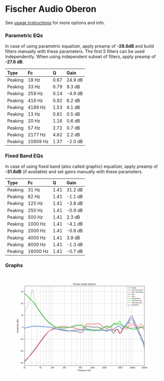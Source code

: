 # Fischer Audio Oberon
See [usage instructions](https://github.com/jaakkopasanen/AutoEq#usage) for more options and info.

### Parametric EQs
In case of using parametric equalizer, apply preamp of **-28.6dB** and build filters manually
with these parameters. The first 5 filters can be used independently.
When using independent subset of filters, apply preamp of **-27.6 dB**.

| Type    | Fc       |    Q | Gain    |
|:--------|:---------|:-----|:--------|
| Peaking | 18 Hz    | 0.67 | 24.9 dB |
| Peaking | 33 Hz    | 0.79 | 9.3 dB  |
| Peaking | 259 Hz   | 0.14 | -4.9 dB |
| Peaking | 416 Hz   | 0.92 | 6.2 dB  |
| Peaking | 4189 Hz  | 1.53 | 4.1 dB  |
| Peaking | 13 Hz    | 0.81 | 0.5 dB  |
| Peaking | 20 Hz    | 1.16 | 0.6 dB  |
| Peaking | 57 Hz    | 2.72 | 0.7 dB  |
| Peaking | 2177 Hz  | 4.82 | 2.2 dB  |
| Peaking | 10909 Hz | 1.37 | -2.0 dB |

### Fixed Band EQs
In case of using fixed band (also called graphic) equalizer, apply preamp of **-31.8dB**
(if available) and set gains manually with these parameters.

| Type    | Fc       |    Q | Gain    |
|:--------|:---------|:-----|:--------|
| Peaking | 31 Hz    | 1.41 | 31.2 dB |
| Peaking | 62 Hz    | 1.41 | -1.1 dB |
| Peaking | 125 Hz   | 1.41 | -3.8 dB |
| Peaking | 250 Hz   | 1.41 | -0.9 dB |
| Peaking | 500 Hz   | 1.41 | 2.3 dB  |
| Peaking | 1000 Hz  | 1.41 | -4.1 dB |
| Peaking | 2000 Hz  | 1.41 | -0.6 dB |
| Peaking | 4000 Hz  | 1.41 | 3.9 dB  |
| Peaking | 8000 Hz  | 1.41 | -1.3 dB |
| Peaking | 16000 Hz | 1.41 | -0.7 dB |

### Graphs
![](./Fischer%20Audio%20Oberon.png)